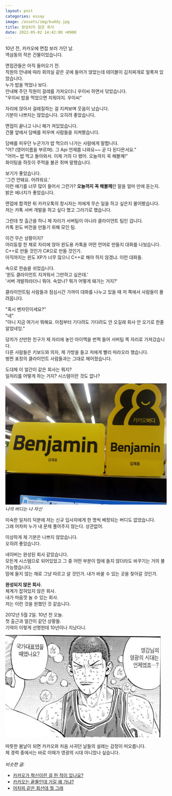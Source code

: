 ```yaml
---
layout: post
categories: essay
image: /assets/img/buddy.jpg
title: 완성되지 않은 회사
date: 2022-05-02 14:42:00 +0900
---
```


10년 전, 카카오에 면접 보러 가던 날.  
역삼동의 작은 건물이었습니다.

면접관들은 아직 들어오기 전.  
직원의 안내에 따라 회의실 같은 곳에 들어가 앉았는데 테이블이 김치찌개로 얼룩져 있었습니다.  
누가 밥을 먹었나 보다.  
안내해 주던 직원이 걸레를 가져오더니 우이씨 하면서 닦았습니다.  
"우이씨 밥을 먹었으면 치워야지. 우이씨"

자리에 앉아서 걸레질하는 걸 지켜보며 웃음이 났습니다.  
기분이 나쁘지는 않았습니다. 오히려 좋았습니다.

면접이 끝나고 나니 해가 져있었습니다.  
건물 앞에서 담배를 피우며 사람들을 지켜봤습니다.

담배를 피우던 누군가가 밥 먹으러 나가는 사람에게 말합니다.  
"어? (영어이름을 부르며). 그 Api 언제쯤 나와요~~ 곧 다 된다믄서요."  
"어어~ 밥 먹고 돌아와서. 이제 거의 다 됐어. 오늘까지 꼭 해볼께!"  
화이팅을 하듯이 주먹을 불끈 쥐며 말했습니다.

보기가 좋았습니다.  
'그건 안돼요. 어려워요.'  
이런 얘기를 너무 많이 들어서 그런가? **오늘까지 꼭 해볼께**란 말을 얼마 만에 듣는지.  
밝은 에너지가 좋았습니다.

면접에 합격한 뒤 카카오톡의 창시자는 저에게 무슨 일을 하고 싶은지 물어봤습니다.  
저는 카톡 서버 개발을 하고 싶다 했고 그러기로 했습니다.

그런데 첫 출근을 하니 제 자리가 서버팀이 아니라 클라이언트 팀인 겁니다.  
카톡 윈도 버전을 만들기 위해 모인 팀.

이건 무슨 상황이지?  
어리둥절 한 채로 자리에 앉아 윈도용 카톡을 어떤 언어로 만들지 대화를 나눴습니다.  
C++로 만들 것인가 C#으로 만들 것인가.  
아직까지는 윈도 XP가 너무 많으니 C++로 해야 하지 않겠냐. 이런 대화들.

속으로 한숨을 쉬었습니다.  
'윈도 클라이언트 지겨워서 그만하고 싶은데.'  
'서버 개발하라더니 뭐야. 속았나? 뭐가 어떻게 돼가는 거지?'

클라이언트팀 사람들과 점심시간 가까이 대화를 나누고 있을 때 저 쪽에서 사람들이 몰려옵니다.  

"혹시 벤자민이세요?"  
"네"  
"아니 지금 여기서 뭐해요. 아침부터 기다려도 기다려도 안 오길래 회사 안 오기로 한줄 알았네잉."

덩치가 산만한 친구가 제 자리에 놓인 아이맥을 번쩍 들어 서버팀 쪽 자리로 가져갔습니다.  
다른 사람들은 키보드와 의자, 제 가방을 들고 저에게 빨리 따라오라 했습니다.  
벙찐 표정의 클라이언트 사람들과는 그대로 헤어졌습니다. 

도대체 이 얼간이 같은 회사는 뭐지?  
일처리를 어떻게 하는 거지? 시스템이란 것도 없나?

![](/assets/img/buddy.jpg)  
*나의 버디는 나 자신*

미숙한 일처리 덕분에 저는 신규 입사자에게 한 명씩 배정되는 버디도 없었습니다.  
그래 어차피 누가 내 문제 풀어주지 않는다. 상관없어.

이상하게 제 기분은 나쁘지 않았습니다.  
오히려 좋았습니다.

네이버는 완성된 회사 같았습니다.  
모든게 시스템으로 되어있었고 그 중 어떤 부분이 맘에 들지 않더라도 바꾸기는 거의 불가능했습니다.  
맘에 들지 않는 채로 그냥 따르고 살 것인가. 내가 바꿀 수 있는 곳을 찾아갈 것인가.  

**완성되지 않은 회사.**  
체계가 잡혀있지 않은 회사.  
내가 마음껏 놀 수 있는 회사.  
저는 이런 것을 원했던 것 같습니다.

2012년 5월 2일. 10년 전 오늘.  
첫 출근과 얼간이 같던 상황들.  
기억이 이렇게 선명한데 10년이나 지났다니.

![](/assets/img/glory.jpg)  

따뜻한 봄날이 되면 카카오와 처음 사귀던 날들의 설레는 감정이 떠오릅니다.  
제 경력 중에서는 바로 이때가 영광의 시대 아니었나 싶습니다.
<br>
<br>
*비슷한 글:*
* [카카오가 혁신이란 걸 한 적이 있나요?](https://brunch.co.kr/@buildingking/76)
* [카카오는 끝물인데 거길 왜 가냐?](/essay/2022/04/25/kakao-is-over.html)
* [어차피 같은 회산데 뭘 그래](/essay/2022/04/17/nhn-to-nbp.html)
